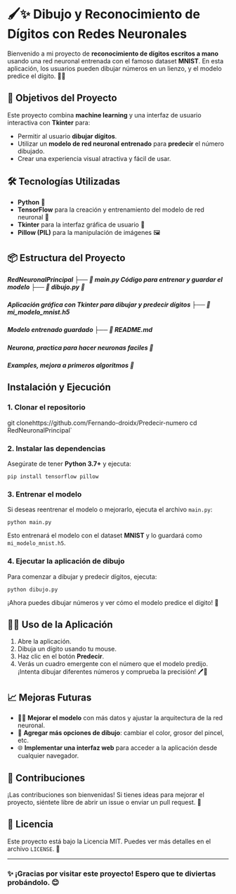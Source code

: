 # 🖌️✨ Dibujo y Reconocimiento de Dígitos con Redes Neuronales

Bienvenido a mi proyecto de **reconocimiento de dígitos escritos a mano** usando una red neuronal entrenada con el famoso dataset **MNIST**. En esta aplicación, los usuarios pueden dibujar números en un lienzo, y el modelo predice el dígito. 🎨🤖

## 🎯 Objetivos del Proyecto

Este proyecto combina **machine learning** y una interfaz de usuario interactiva con **Tkinter** para:
- Permitir al usuario **dibujar dígitos**.
- Utilizar un **modelo de red neuronal entrenado** para **predecir** el número dibujado.
- Crear una experiencia visual atractiva y fácil de usar. 

## 🛠️ Tecnologías Utilizadas

- **Python** 🐍
- **TensorFlow** para la creación y entrenamiento del modelo de red neuronal 🤖
- **Tkinter** para la interfaz gráfica de usuario 🎨
- **Pillow (PIL)** para la manipulación de imágenes 🖼️

## 📦 Estructura del Proyecto

##### RedNeuronalPrincipal ├── 📄 main.py  Código para entrenar y guardar el modelo ├── 📄 dibujo.py 📂
##### Aplicación gráfica con Tkinter para dibujar y predecir dígitos ├── 📄 mi_modelo_mnist.h5 
##### Modelo entrenado guardado ├── 📄 README.md 
##### Neurona, practica para hacer neuronas faciles 📄
##### Examples, mejora a primeros algoritmos 📄

## Instalación y Ejecución

### 1. Clonar el repositorio
git clonehttps://github.com/Fernando-droidx/Predecir-numero
cd RedNeuronalPrincipal` 

### 2. Instalar las dependencias

Asegúrate de tener **Python 3.7+** y ejecuta:

`pip install tensorflow pillow` 

### 3. Entrenar el modelo

Si deseas reentrenar el modelo o mejorarlo, ejecuta el archivo `main.py`:

`python main.py` 

Esto entrenará el modelo con el dataset **MNIST** y lo guardará como `mi_modelo_mnist.h5`.

### 4. Ejecutar la aplicación de dibujo

Para comenzar a dibujar y predecir dígitos, ejecuta:

`python dibujo.py` 

¡Ahora puedes dibujar números y ver cómo el modelo predice el dígito! 🎉

## 👩‍💻 Uso de la Aplicación

1.  Abre la aplicación.
2.  Dibuja un dígito usando tu mouse.
3.  Haz clic en el botón **Predecir**.
4.  Verás un cuadro emergente con el número que el modelo predijo. ¡Intenta dibujar diferentes números y comprueba la precisión! 🖊️🔢

## 📈 Mejoras Futuras

-   🏋️‍♂️ **Mejorar el modelo** con más datos y ajustar la arquitectura de la red neuronal.
-   🎨 **Agregar más opciones de dibujo**: cambiar el color, grosor del pincel, etc.
-   🌐 **Implementar una interfaz web** para acceder a la aplicación desde cualquier navegador.

## 🤝 Contribuciones

¡Las contribuciones son bienvenidas! Si tienes ideas para mejorar el proyecto, siéntete libre de abrir un issue o enviar un pull request. 🙌

## 📄 Licencia

Este proyecto está bajo la Licencia MIT. Puedes ver más detalles en el archivo `LICENSE`. 📜

----------

### ✨ ¡Gracias por visitar este proyecto! Espero que te diviertas probándolo. 😊
